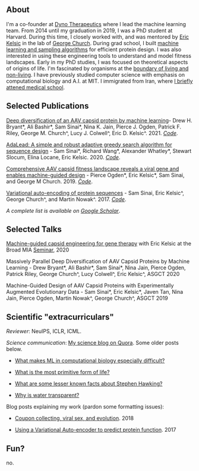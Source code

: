 
## About
I'm a co-founder at [Dyno Therapeutics](http://www.dynotx.com) where I lead the machine learning team. From 2014 until my graduation in 2019, I was a PhD student at Harvard. During this time, I closely worked with, and was mentored by [Eric Kelsic](https://www.linkedin.com/in/kelsic) in the lab of [George Church](http://arep.med.harvard.edu/). During grad school, I built [machine learning and sampling algorithms](https://arxiv.org/abs/2010.10614) for efficient protein design.  I was also interested in using these engineering tools to understand and model fitness landscapes. Early in my PhD studies, I was focused on theoretical aspects of origins of life. I'm fascinated by organisms at the [boundary of living and non-living](https://www.forbes.com/sites/quora/2016/10/10/what-did-the-earliest-life-on-earth-look-like/?sh=4320acea6f26). I have previously studied computer science with emphasis on computational biology and A.I. at MIT. I immigrated from Iran, where [I briefly attened medical school](https://qz.com/343467/why-i-became-a-computer-scientist-instead-of-a-doctor/).

## Selected Publications

[Deep diversification of an AAV capsid protein by machine learning](https://www.nature.com/articles/s41587-020-00793-4)- Drew H. Bryant\*, Ali Bashir\*, Sam Sinai\*, Nina K. Jain, Pierce J. Ogden, Patrick F. Riley, George M. Church^, Lucy J. Colwell^, Eric D. Kelsic^. 2021. *[Code](https://github.com/churchlab/Deep_diversification_AAV)*.

[AdaLead: A simple and robust adaptive greedy search algorithm for sequence design](https://arxiv.org/abs/2010.02141) - Sam Sinai\*, Richard Wang\*, Alexander Whatley\*, Stewart Slocum, Elina Locane, Eric Kelsic. 2020. *[Code](https://github.com/samsinai/FLEXS)*.

[Comprehensive AAV capsid fitness landscape reveals a viral gene and enables machine-guided design](https://www.ncbi.nlm.nih.gov/pmc/articles/PMC7197022/) - Pierce Ogden\*, Eric Kelsic\*, Sam Sinai, and George M Church. 2019. *[Code](https://github.com/churchlab/AAV_fitness_landscape)*.

[Variational auto-encoding of protein sequences](https://arxiv.org/pdf/1712.03346.pdf) - Sam Sinai, Eric Kelsic^, George Church^, and Martin Nowak^. 2017. *[Code](https://github.com/samsinai/VAE_protein_function)*.

*A complete list is available on [Google Scholar](https://scholar.google.com/citations?user=4k0EcsIAAAAJ&hl=en)*. 

## Selected Talks

[Machine-guided capsid engineering for gene therapy](https://www.youtube.com/watch?v=QLURMsm72cE) with Eric Kelsic at the Broad MIA [Seminar](https://www.broadinstitute.org/talks/spring-2021/mia), 2020

Massively Parallel Deep Diversification of AAV Capsid Proteins by Machine Learning - Drew Bryant\*, Ali Bashir\*, Sam Sinai\*, Nina Jain, Pierce Ogden, Patrick Riley, George Church^, Lucy Colwell^, Eric Kelsic^, ASGCT 2020

Machine-Guided Design of AAV Capsid Proteins with Experimentally Augmented Evolutionary Data - Sam Sinai\*, Eric Kelsic\*, Javen Tan, Nina Jain, Pierce Ogden, Martin Nowak^, George Church^, ASGCT 2019

## Scientific "extracurriculars"

*Reviewer*:  NeuIPS, ICLR, ICML. 

*Science communication*: [My science blog on Quora](https://www.quora.com/q/darwinsvr). Some older posts below.

- [What makes ML in computational biology especially difficult?](https://qr.ae/Tcnowc)

- [What is the most primitive form of life?](https://qr.ae/pNDAxm)

- [What are some lesser known facts about Stephen Hawking?](https://qr.ae/pNmkdP)

- [Why is water transparent?](https://qr.ae/pNmkdR)

Blog posts explaining my work (pardon some formatting issues):
- [Coupon collecting, viral sex, and evolution](_posts/2018-03-29-Coupon-collecting,-viral-sex,-and-evolution.markdown). 2018

- [Using a Variational Auto-encoder to predict protein function](_posts/2017-08-14-Using-a-Variational-Autoencoder-to-predict-protein-function.markdown). 2017


## Fun?

no. 








